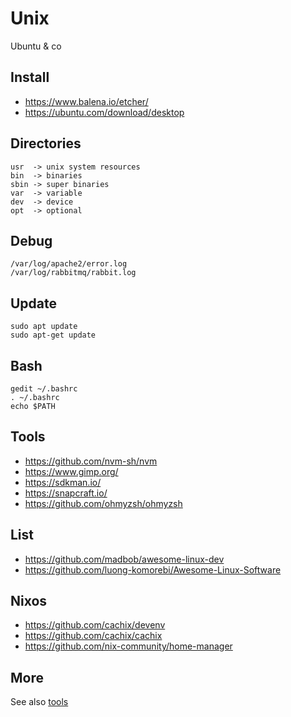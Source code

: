 # Unix

Ubuntu & co

## Install

- https://www.balena.io/etcher/
- https://ubuntu.com/download/desktop

## Directories

```
usr  -> unix system resources
bin  -> binaries
sbin -> super binaries
var  -> variable
dev  -> device
opt  -> optional
```

## Debug

```
/var/log/apache2/error.log
/var/log/rabbitmq/rabbit.log
```

## Update

```
sudo apt update
sudo apt-get update  
```

## Bash

```
gedit ~/.bashrc
. ~/.bashrc
echo $PATH
```

## Tools

- https://github.com/nvm-sh/nvm
- https://www.gimp.org/
- https://sdkman.io/ 
- https://snapcraft.io/
- https://github.com/ohmyzsh/ohmyzsh

## List

- https://github.com/madbob/awesome-linux-dev
- https://github.com/luong-komorebi/Awesome-Linux-Software

## Nixos

- https://github.com/cachix/devenv
- https://github.com/cachix/cachix
- https://github.com/nix-community/home-manager

## More

See also [tools](https://github.com/pegaltier/utils-dev/blob/master/utils-tools.md)